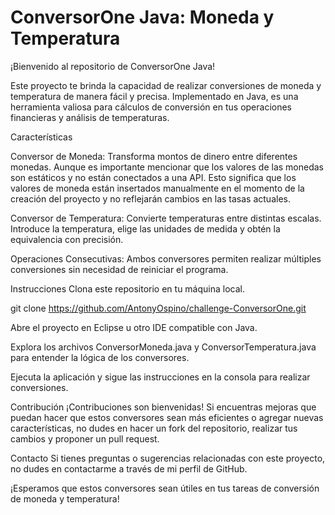 # ConversorOne Java: Moneda y Temperatura
¡Bienvenido al repositorio de ConversorOne Java!

Este proyecto te brinda la capacidad de realizar conversiones de moneda y temperatura de manera fácil y precisa. Implementado en Java, es una herramienta valiosa para cálculos de conversión en tus operaciones financieras y análisis de temperaturas.

Características

Conversor de Moneda:
Transforma montos de dinero entre diferentes monedas. Aunque es importante mencionar que los valores de las monedas son estáticos y no están conectados a una API. Esto significa que los valores de moneda están insertados manualmente en el momento de la creación del proyecto y no reflejarán cambios en las tasas actuales.

Conversor de Temperatura:
Convierte temperaturas entre distintas escalas. Introduce la temperatura, elige las unidades de medida y obtén la equivalencia con precisión.

Operaciones Consecutivas:
Ambos conversores permiten realizar múltiples conversiones sin necesidad de reiniciar el programa.

Instrucciones
Clona este repositorio en tu máquina local.

git clone https://github.com/AntonyOspino/challenge-ConversorOne.git

Abre el proyecto en Eclipse u otro IDE compatible con Java.

Explora los archivos ConversorMoneda.java y ConversorTemperatura.java para entender la lógica de los conversores.

Ejecuta la aplicación y sigue las instrucciones en la consola para realizar conversiones.

Contribución
¡Contribuciones son bienvenidas! Si encuentras mejoras que puedan hacer que estos conversores sean más eficientes o agregar nuevas características, no dudes en hacer un fork del repositorio, realizar tus cambios y proponer un pull request.

Contacto
Si tienes preguntas o sugerencias relacionadas con este proyecto, no dudes en contactarme a través de mi perfil de GitHub.

¡Esperamos que estos conversores sean útiles en tus tareas de conversión de moneda y temperatura!
